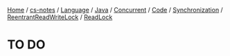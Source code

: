 [Home](https://mengxianbin.github.io) /
[cs-notes](https://mengxianbin.github.io/cs-notes/content) /
[Language](https://mengxianbin.github.io/cs-notes/content/Language) /
[Java](https://mengxianbin.github.io/cs-notes/content/Language/Java) /
[Concurrent](https://mengxianbin.github.io/cs-notes/content/Language/Java/Concurrent) /
[Code](https://mengxianbin.github.io/cs-notes/content/Language/Java/Concurrent/Code) /
[Synchronization](https://mengxianbin.github.io/cs-notes/content/Language/Java/Concurrent/Code/Synchronization) /
[ReentrantReadWriteLock](https://mengxianbin.github.io/cs-notes/content/Language/Java/Concurrent/Code/Synchronization/ReentrantReadWriteLock) /
[ReadLock](https://mengxianbin.github.io/cs-notes/content/Language/Java/Concurrent/Code/Synchronization/ReentrantReadWriteLock/ReadLock)

# TO DO
